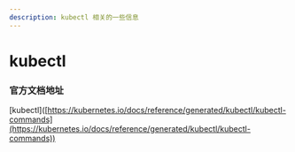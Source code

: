 ```yaml
---
description: kubectl 相关的一些信息
---
```


# kubectl

### 官方文档地址

\[kubectl]\([https://kubernetes.io/docs/reference/generated/kubectl/kubectl-commands](https://kubernetes.io/docs/reference/generated/kubectl/kubectl-commands))

